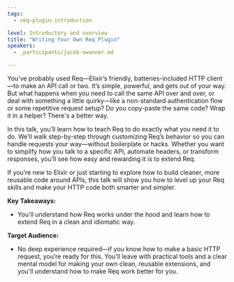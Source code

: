 ```yaml
---
tags: 
  - req-plugin-introduction

level: Introductory and overview
title: "Writing Your Own Req Plugin"
speakers: 
  - _participants/jacob-swanner.md

---
```

You’ve probably used Req—Elixir’s friendly, batteries-included HTTP client—to make an API call or two. It’s simple, powerful, and gets out of your way. But what happens when you need to call the same API over and over, or deal with something a little quirky—like a non-standard authentication flow or some repetitive request setup? Do you copy-paste the same code? Wrap it in a helper? There's a better way.

In this talk, you’ll learn how to teach Req to do exactly what you need it to do. We’ll walk step-by-step through customizing Req’s behavior so you can handle requests your way—without boilerplate or hacks. Whether you want to simplify how you talk to a specific API, automate headers, or transform responses, you’ll see how easy and rewarding it is to extend Req.

If you’re new to Elixir or just starting to explore how to build cleaner, more reusable code around APIs, this talk will show you how to level up your Req skills and make your HTTP code both smarter and simpler.

**Key Takeaways:**

- You'll understand how Req works under the hood and learn how to extend Req in a clean and idiomatic way.

**Target Audience:**

- No deep experience required—if you know how to make a basic HTTP request, you’re ready for this. You’ll leave with practical tools and a clear mental model for making your own clean, reusable extensions, and you'll understand how to make Req work better for you.
